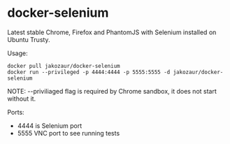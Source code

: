 docker-selenium
===============

Latest stable Chrome, Firefox and PhantomJS with Selenium installed
on Ubuntu Trusty.

Usage:
```shell
docker pull jakozaur/docker-selenium
docker run --privileged -p 4444:4444 -p 5555:5555 -d jakozaur/docker-selenium
```

NOTE: --priviliaged flag is required by Chrome sandbox, it does not start without it.

Ports:
- 4444 is Selenium port
- 5555 VNC port to see running tests
